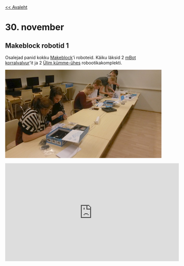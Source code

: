 [<< Avaleht](/)

<style>
.pre {
    font-family: monospace;
    white-space: pre;
}

aside.notice {
    background-color:#fffed6;
    border-color: black;
    border-width: 1px;
    padding: 10px;
    margin-bottom: 20px;
}

</style>

# 30. november 

## Makeblock robotid 1

Osalejad panid kokku [Makeblock](http://makeblock.com/)'i roboteid. Käiku läksid 2 [mBot korralvalvur](http://store.makeblock.com/product/mbot-ranger-robot-kit)'it ja 2 [Ülim kümme-ühes](http://store.makeblock.com/product/ultimate-robot-kit) robootikakomplekti.

![Ehitavad...](ehitamine1.jpg)

<iframe width="560" height="315" src="https://www.youtube.com/embed/04KG592Wu1s" frameborder="0" gesture="media" allow="encrypted-media" allowfullscreen></iframe>